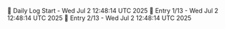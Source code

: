 📅 Daily Log Start - Wed Jul  2 12:48:14 UTC 2025
📌 Entry 1/13 - Wed Jul  2 12:48:14 UTC 2025
📌 Entry 2/13 - Wed Jul  2 12:48:14 UTC 2025
